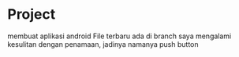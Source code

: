 # Project
membuat aplikasi android
File terbaru ada di branch
saya mengalami kesulitan dengan penamaan, jadinya namanya push button
